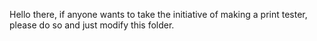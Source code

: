 Hello there, 
if anyone wants to take the initiative of making a print tester, please do so and just modify this folder.